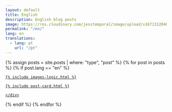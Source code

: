 ```yaml
---
layout: default
title: English
description: English blog posts
image: https://res.cloudinary.com/jesstemporal/image/upload/v1671312046/logo_mh5fv4.png
permalink: "/en/"
lang: en
translations:
  - lang: pt
    url: "/pt"
---
```


<div class="row pack">
{% assign posts = site.posts | where: "type", "post" %}
{% for post in posts %}
{% if post.lang == "en" %}
<div class="col-md-4 card">
  <a href="{{ post.url | prepend: site.url }}" class="index-anchor">
    <div class="panel panel-default">

    {% include images-logic.html %}

    {% include post-card.html %}

    </div>
  </a>
</div>
{% endif %}
{% endfor %}
</div>
